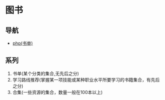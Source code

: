 # 图书

## 导航

- [php(书单)](zi-yuan/php.md)

## 系列

1. 书单(某个分类的集合,无先后之分)
2. 学习路线推荐(掌握某一项技能或某种职业水平所要学习的书籍集合，有先后之分)
3. 合集(一些资源的集合，数量一般在100本以上)